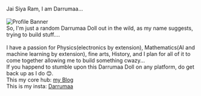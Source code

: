 Jai Siya Ram, I am Darrumaa...  <br>      
![Profile Banner]()  <br>
So, I'm just a random Darrumaa Doll out in the wild, as my name suggests, trying to build stuff....  <br>  
I have a passion for Physics(electronics by extension), Mathematics(AI and machine learning by extension), fine arts, History, and I plan for all of it to come together allowing me to build something cwazy...<br>
If you happend to stumble upon this Darrumaa Doll on any platform, do get back up as I do 😊.  <br>
This my core hub: [my Blog](https://darrumaa.blogspot.com/)  <br>
This is my insta: [Darrumaa](https://www.instagram.com/darrummaa/)  <br>
